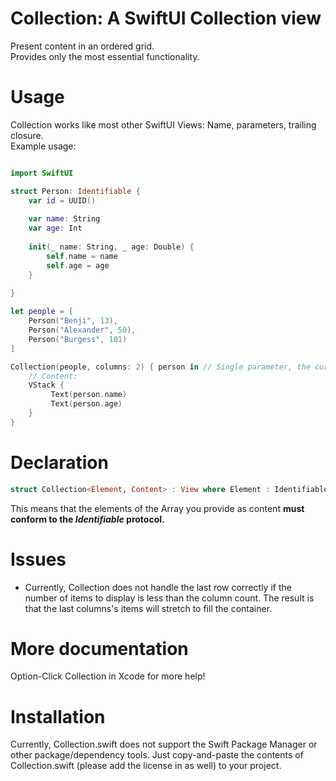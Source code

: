 # Collection: A SwiftUI Collection view

Present content in an ordered grid.  
Provides only the most essential functionality.

# Usage

Collection works like most other SwiftUI Views: Name, parameters, trailing closure.  
Example usage:

```swift

import SwiftUI

struct Person: Identifiable {
    var id = UUID()
    
    var name: String
    var age: Int
    
    init(_ name: String, _ age: Double) {
        self.name = name
        self.age = age
    }
    
}

let people = [
    Person("Benji", 13),
    Person("Alexander", 50),
    Person("Burgess", 101)
]

Collection(people, columns: 2) { person in // Single parameter, the current value in `people`
    // Content:
    VStack {
         Text(person.name)
         Text(person.age)
    }
}
```
    
# Declaration 

```swift
struct Collection<Element, Content> : View where Element : Identifiable, Content : View
```

This means that the elements of the Array you provide as content **must conform to the *Identifiable* protocol.**


# Issues

- Currently, Collection does not handle the last row correctly if the number of items to display is less than the column count. The result is that the last columns's items will stretch to fill the container.

# More documentation

Option-Click Collection in Xcode for more help!

# Installation

Currently, Collection.swift does not support the Swift Package Manager or other package/dependency tools. Just copy-and-paste the contents of Collection.swift (please add the license in as well) to your project.
